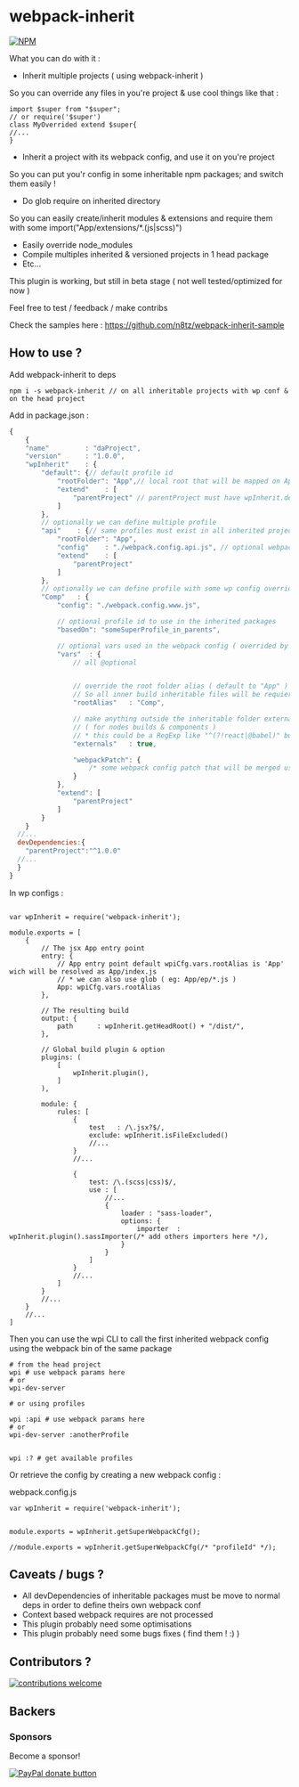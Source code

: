 # webpack-inherit

<a href="https://www.npmjs.com/package/webpack-inherit">
<img src="https://img.shields.io/npm/v/webpack-inherit.svg" alt="NPM" /></a>

What you can do with it :
- Inherit multiple projects ( using webpack-inherit )

 So you can override any files in you're project & use cool things like that :
```
import $super from "$super";
// or require('$super')
class MyOverrided extend $super{
//...
}
```

- Inherit a project with its webpack config, and use it on you're project

So you can put you'r config in some inheritable npm packages;
and switch them easily !

- Do glob require on inherited directory

So you can easily create/inherit modules & extensions and require them with some import("App/extensions/*.(js|scss)")

- Easily override node_modules
- Compile multiples inherited & versioned projects in 1 head package
- Etc...


This plugin is working, but still in beta stage  ( not well tested/optimized for now )<br/>

Feel free to test / feedback / make contribs<br/>

Check the samples here : https://github.com/n8tz/webpack-inherit-sample

## How to use ?

Add webpack-inherit to deps

```
npm i -s webpack-inherit // on all inheritable projects with wp conf & on the head project
```

Add in package.json :

```js
{
    {
   	"name"         : "daProject",
   	"version"      : "1.0.0",
   	"wpInherit"    : {
   		"default": {// default profile id
   			"rootFolder": "App",// local root that will be mapped on App/...
   			"extend"    : [
   				"parentProject" // parentProject must have wpInherit.default with his own extend value
   			]
   		},
   		// optionally we can define multiple profile
   		"api"    : {// same profiles must exist in all inherited project
   			"rootFolder": "App",
   			"config"    : "./webpack.config.api.js", // optional webpack config
   			"extend"    : [
   				"parentProject"
   			]
   		},
   		// optionally we can define profile with some wp config overrides
   		"Comp"   : {
   			"config": "./webpack.config.www.js",

   			// optional profile id to use in the inherited packages
   			"basedOn": "someSuperProfile_in_parents",

   			// optional vars used in the webpack config ( overrided by child/head package )
   			"vars"  : {
   				// all @optional


   				// override the root folder alias ( default to "App" )
   				// So all inner build inheritable files will be requierable using require("Comp/some/stuff")
   				"rootAlias"   : "Comp",

   				// make anything outside the inheritable folder external
   				// ( for nodes builds & components )
   				// * this could be a RegExp like "^(?!react|@babel)" but packed libs can require externalized
   				"externals"   : true,

   				"webpackPatch": {
   					/* some webpack config patch that will be merged using require('webpack-merge').smart */
   				}
   			},
   			"extend": [
   				"parentProject"
   			]
   		}
   	}
  //...
  devDependencies:{
    "parentProject":"^1.0.0"
  //...
  }
}
```

In wp configs :
```

var wpInherit = require('webpack-inherit');

module.exports = [
	{
		// The jsx App entry point
		entry: {
		    // App entry point default wpiCfg.vars.rootAlias is 'App' wich will be resolved as App/index.js
		    // * we can also use glob ( eg: App/ep/*.js )
			App: wpiCfg.vars.rootAlias
		},

		// The resulting build
		output: {
			path      : wpInherit.getHeadRoot() + "/dist/",
		},

		// Global build plugin & option
		plugins: (
			[
				wpInherit.plugin(),
			]
		),

		module: {
			rules: [
				{
					test   : /\.jsx?$/,
					exclude: wpInherit.isFileExcluded()
					//...
				}
				//...

				{
					test: /\.(scss|css)$/,
					use : [
				        //...
						{
							loader : "sass-loader",
							options: {
								importer  : wpInherit.plugin().sassImporter(/* add others importers here */),
							}
						}
					]
				}
				//...
			]
		}
		//...
	}
	//...
]
```

Then you can use the wpi CLI to call the first inherited webpack config using the webpack bin of the same package

```
# from the head project
wpi # use webpack params here
# or
wpi-dev-server

# or using profiles

wpi :api # use webpack params here
# or
wpi-dev-server :anotherProfile


wpi :? # get available profiles
```

Or retrieve the config by creating a new webpack config :

webpack.config.js
```
var wpInherit = require('webpack-inherit');


module.exports = wpInherit.getSuperWebpackCfg();

//module.exports = wpInherit.getSuperWebpackCfg(/* "profileId" */);

```


## Caveats / bugs ?

- All devDependencies of inheritable packages must be move to normal deps in order to define theirs own webpack conf
- Context based webpack requires are not processed
- This plugin probably need some optimisations
- This plugin probably need some bugs fixes ( find them ! :) )

## Contributors ?

[![contributions welcome](https://img.shields.io/badge/contributions-welcome-brightgreen.svg?style=flat)](#)

<!-- BACKERS/ -->

<h2>Backers</h2>

<h3>Sponsors</h3>

Become a sponsor!

<span class="badge-paypal"><a href="https://www.paypal.com/cgi-bin/webscr?cmd=_s-xclick&hosted_button_id=YNJZ6NQYVPTPE" title="Donate to this project using Paypal"><img src="https://img.shields.io/badge/paypal-donate-yellow.svg" alt="PayPal donate button" /></a></span>

